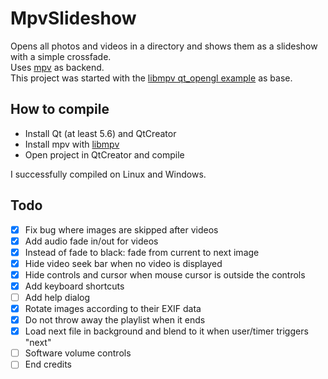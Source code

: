 # MpvSlideshow

Opens all photos and videos in a directory and shows them as a slideshow with a simple crossfade.  
Uses [mpv](https://mpv.io/) as backend.  
This project was started with the 
[libmpv qt_opengl example](https://github.com/mpv-player/mpv-examples/tree/master/libmpv/qt_opengl) 
as base.

## How to compile

* Install Qt (at least 5.6) and QtCreator
* Install mpv with [libmpv](https://github.com/mpv-player/mpv-build#building-libmpv)
* Open project in QtCreator and compile

I successfully compiled on Linux and Windows.

## Todo

* [x] Fix bug where images are skipped after videos
* [x] Add audio fade in/out for videos
* [x] Instead of fade to black: fade from current to next image
* [x] Hide video seek bar when no video is displayed
* [x] Hide controls and cursor when mouse cursor is outside the controls
* [x] Add keyboard shortcuts
* [ ] Add help dialog
* [x] Rotate images according to their EXIF data
* [x] Do not throw away the playlist when it ends
* [x] Load next file in background and blend to it when user/timer triggers "next"
* [ ] Software volume controls
* [ ] End credits
